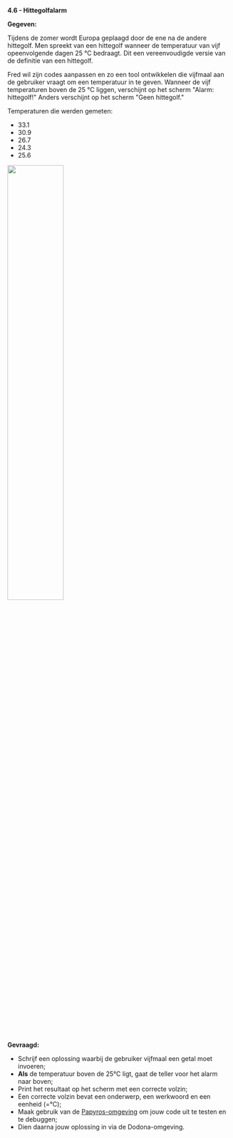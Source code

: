 **4.6 - Hittegolfalarm**

**Gegeven:**

Tijdens de zomer wordt Europa geplaagd door de ene na de andere hittegolf. Men spreekt van een hittegolf wanneer de temperatuur van vijf opeenvolgende dagen 25 °C bedraagt. 
Dit een vereenvoudigde versie van de definitie van een hittegolf. 

Fred wil zijn codes aanpassen en zo een tool ontwikkelen die vijfmaal aan de gebruiker vraagt om een temperatuur in te geven. 
Wanneer de vijf temperaturen boven de 25 °C liggen, verschijnt op het scherm "Alarm: hittegolf!" 
Anders verschijnt op het scherm "Geen hittegolf." 

Temperaturen die werden gemeten: 
* 33.1
* 30.9
* 26.7
* 24.3
* 25.6


<img src="https://images.pexels.com/photos/3873175/pexels-photo-3873175.jpeg?auto=compress&cs=tinysrgb&w=1260&h=750&dpr=1" width="50%"/>

**Gevraagd:**

* Schrijf een oplossing waarbij de gebruiker vijfmaal een getal moet invoeren; 
* **Als** de temperatuur boven de 25°C ligt, gaat de teller voor het alarm naar boven; 
* Print het resultaat op het scherm met een correcte volzin; 
* Een correcte volzin bevat een onderwerp, een werkwoord en een eenheid (=°C);
* Maak gebruik van de [Papyros-omgeving](https://papyros.dodona.be/?locale=nl&language=JavaScript) om jouw code uit te testen en te debuggen;
* Dien daarna jouw oplossing in via de Dodona-omgeving. 